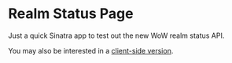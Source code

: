 Realm Status Page
=================

Just a quick Sinatra app to test out the new WoW realm status API.

You may also be interested in a [client-side version](https://github.com/BinaryMuse/wow-realm-status-js).

